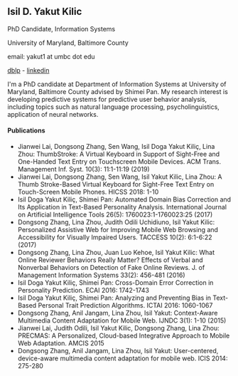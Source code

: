 ## Isil D. Yakut Kilic

PhD Candidate, Information Systems

University of Maryland, Baltimore County

email: yakut1 at umbc dot edu

[dblp](https://dblp.org/pers/hd/k/Kili=ccedil=:Isil_Doga_Yakut) - 
[linkedin](https://www.linkedin.com/in/doayakut/)

I'm a PhD candidate at Department of Information Systems at University of Maryland, Baltimore County advised by Shimei Pan. My research interest is developing predictive systems for predictive user behavior analysis, including topics such as natural language processing, psycholinguistics, application of neural networks. 

#### Publications

- Jianwei Lai, Dongsong Zhang, Sen Wang, Isil Doga Yakut Kiliç, Lina Zhou: ThumbStroke: A Virtual Keyboard in Support of Sight-Free and One-Handed Text Entry on Touchscreen Mobile Devices. ACM Trans. Management Inf. Syst. 10(3): 11:1-11:19 (2019)
- Jianwei Lai, Dongsong Zhang, Sen Wang, Isil Yakut Kilic, Lina Zhou: A Thumb Stroke-Based Virtual Keyboard for Sight-Free Text Entry on Touch-Screen Mobile Phones. HICSS 2018: 1-10
- Isil Doga Yakut Kiliç, Shimei Pan: Automated Domain Bias Correction and Its Application in Text-Based Personality Analysis. International Journal on Artificial Intelligence Tools 26(5): 1760023:1-1760023:25 (2017)
- Dongsong Zhang, Lina Zhou, Judith Odili Uchidiuno, Isil Yakut Kilic: Personalized Assistive Web for Improving Mobile Web Browsing and Accessibility for Visually Impaired Users. TACCESS 10(2): 6:1-6:22 (2017)
- Dongsong Zhang, Lina Zhou, Juan Luo Kehoe, Isil Yakut Kilic: What Online Reviewer Behaviors Really Matter? Effects of Verbal and Nonverbal Behaviors on Detection of Fake Online Reviews. J. of Management Information Systems 33(2): 456-481 (2016)
- Isil Doga Yakut Kiliç, Shimei Pan: Cross-Domain Error Correction in Personality Prediction. ECAI 2016: 1742-1743
- Isil Doga Yakut Kiliç, Shimei Pan: Analyzing and Preventing Bias in Text-Based Personal Trait Prediction Algorithms. ICTAI 2016: 1060-1067
- Dongsong Zhang, Anil Jangam, Lina Zhou, Isil Yakut: Context-Aware Multimedia Content Adaptation for Mobile Web. IJNDC 3(1): 1-10 (2015)
- Jianwei Lai, Judith Odili, Isil Yakut Kilic, Dongsong Zhang, Lina Zhou: PRECMAS: A Personalized, Cloud-based Integrative Approach to Mobile Web Adaptation. AMCIS 2015
- Dongsong Zhang, Anil Jangam, Lina Zhou, Isil Yakut: User-centered, device-aware multimedia content adaptation for mobile web. ICIS 2014: 275-280



